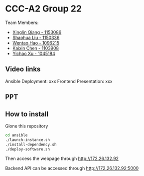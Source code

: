# CCC-A2 Group 22
Team Members:
* [Xinglin Qiang - 1153086](https://github.com/qiangxinglin)
* [Shaohua Liu - 1150336](https://github.com/sliu15)
* [Wentao Hao - 1096215](https://github.com/Taylorrrr)
* [Kaixin Chen - 1103908](https://github.com/k229chen)
* [Yichao Xu - 1045184](https://github.com/FlashXu)

## Video links
Ansible Deployment: xxx
Frontend Presentation: xxx

## PPT

## How to install
Glone this repository

```bash
cd ansible
./launch-instance.sh
./install-dependency.sh
./deploy-software.sh
```

Then access the webpage through http://172.26.132.92

Backend API can be accessed through http://172.26.132.92:5000